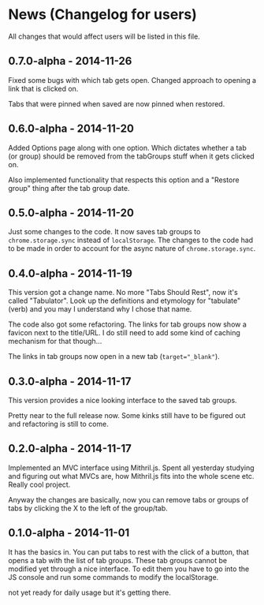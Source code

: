 # News (Changelog for users)

All changes that would affect users will be listed in this file.

## 0.7.0-alpha - 2014-11-26

Fixed some bugs with which tab gets open.  Changed approach to opening a link
that is clicked on.

Tabs that were pinned when saved are now pinned when restored.

## 0.6.0-alpha - 2014-11-20

Added Options page along with one option.  Which dictates whether a tab (or
group) should be removed from the tabGroups stuff when it gets clicked on.

Also implemented functionality that respects this option and a "Restore group"
thing after the tab group date.

## 0.5.0-alpha - 2014-11-20

Just some changes to the code.  It now saves tab groups to `chrome.storage.sync`
instead of `localStorage`.  The changes to the code had to be made in order to
account for the async nature of `chrome.storage.sync`.

## 0.4.0-alpha - 2014-11-19

This version got a change name.  No more "Tabs Should Rest", now it's called
"Tabulator".  Look up the definitions and etymology for "tabulate" (verb) and
you may I understand why I chose that name.

The code also got some refactoring.  The links for tab groups now show a favicon
next to the title/URL.  I do still need to add some kind of caching mechanism
for that though...

The links in tab groups now open in a new tab (`target="_blank"`).

## 0.3.0-alpha - 2014-11-17

This version provides a nice looking interface to the saved tab groups.

Pretty near to the full release now.  Some kinks still have to be figured out
and refactoring is still to come.

## 0.2.0-alpha - 2014-11-17

Implemented an MVC interface using Mithril.js.  Spent all yesterday studying and
figuring out what MVCs are, how Mithril.js fits into the whole scene etc.
Really cool project.

Anyway the changes are basically, now you can remove tabs or groups of tabs by
clicking the X to the left of the group/tab.

## 0.1.0-alpha - 2014-11-01

It has the basics in.  You can put tabs to rest with the click of a button, that
opens a tab with the list of tab groups.  These tab groups cannot be modified
yet through a nice interface.  To edit them you have to go into the JS console
and run some commands to modify the localStorage.

not yet ready for daily usage but it's getting there.

